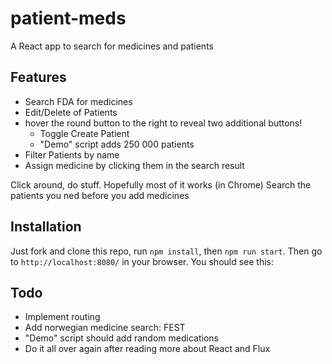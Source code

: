 # patient-meds
A React app to search for medicines and patients

## Features
- Search FDA for medicines
- Edit/Delete of Patients
- hover the round button to the right to reveal two additional buttons!
	- Toggle Create Patient
	- "Demo" script adds 250 000 patients
- Filter Patients by name
- Assign medicine by clicking them in the search result

Click around, do stuff. Hopefully most of it works (in Chrome)
Search the patients you ned before you add medicines

## Installation

Just fork and clone this repo, run `npm install`, then `npm run start`. Then go to `http://localhost:8080/` in your browser. You should see this:

## Todo

- Implement routing
- Add norwegian medicine search: FEST
- "Demo" script should add random medications
- Do it all over again after reading more about React and Flux

